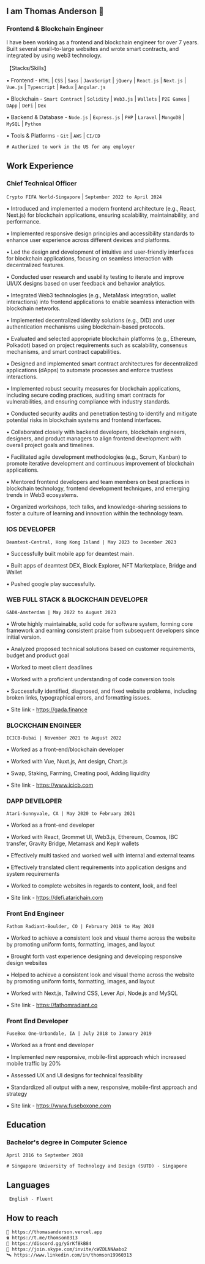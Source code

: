 ## I am Thomas Anderson 👋
### Frontend & Blockchain Engineer

I have been working as a frontend and blockchain engineer for over 7 years.
Built several small-to-large websites and wrote smart contracts, and integrated by using web3
technology.

【Stacks/Skills】

• Frontend - `HTML` | `CSS` | `Sass` | `JavaScript` | `jQuery` | `React.js` | `Next.js` | `Vue.js` | `Typescript` | `Redux` | `Angular.js`

• Blockchain - `Smart Contract` | `Solidity` | `Web3.js` | `Wallets` | `P2E Games` | `DApp` | `DeFi` | `Dex`

• Backend & Database - `Node.js` | `Express.js` | `PHP` | `Laravel` | `MongoDB` | `MySQL` | `Python`

• Tools & Platforms - `Git` | `AWS` | `CI/CD`
```diff
# Authorized to work in the US for any employer
```
## Work Experience 
### Chief Technical Officer
`Crypto FIFA World-Singapore` | 
`September 2022 to April 2024`

• Introduced and implemented a modern frontend architecture (e.g., React, Next.js) for blockchain
applications, ensuring scalability, maintainability, and performance.

• Implemented responsive design principles and accessibility standards to enhance user experience
across different devices and platforms.

• Led the design and development of intuitive and user-friendly interfaces for blockchain applications,
focusing on seamless interaction with decentralized features.

• Conducted user research and usability testing to iterate and improve UI/UX designs based on user
feedback and behavior analytics.

• Integrated Web3 technologies (e.g., MetaMask integration, wallet interactions) into frontend
applications to enable seamless interaction with blockchain networks.

• Implemented decentralized identity solutions (e.g., DID) and user authentication mechanisms using
blockchain-based protocols.

• Evaluated and selected appropriate blockchain platforms (e.g., Ethereum, Polkadot) based on project
requirements such as scalability, consensus mechanisms, and smart contract capabilities.

• Designed and implemented smart contract architectures for decentralized applications (dApps) to
automate processes and enforce trustless interactions.

• Implemented robust security measures for blockchain applications, including secure coding practices,
auditing smart contracts for vulnerabilities, and ensuring compliance with industry standards.

• Conducted security audits and penetration testing to identify and mitigate potential risks in blockchain
systems and frontend interfaces.

• Collaborated closely with backend developers, blockchain engineers, designers, and product managers
to align frontend development with overall project goals and timelines.

• Facilitated agile development methodologies (e.g., Scrum, Kanban) to promote iterative development
and continuous improvement of blockchain applications.

• Mentored frontend developers and team members on best practices in blockchain technology, frontend
development techniques, and emerging trends in Web3 ecosystems.

• Organized workshops, tech talks, and knowledge-sharing sessions to foster a culture of learning and
innovation within the technology team.

### IOS DEVELOPER
`Deamtest-Central, Hong Kong Island | May 2023 to December 2023`

• Successfully built mobile app for deamtest main.

• Built apps of deamtest DEX, Block Explorer, NFT Marketplace, Bridge and Wallet

• Pushed google play successfully.

### WEB FULL STACK & BLOCKCHAIN DEVELOPER
`GADA-Amsterdam | May 2022 to August 2023`

• Wrote highly maintainable, solid code for software system, forming core framework and earning
consistent praise from subsequent developers since initial version.

• Analyzed proposed technical solutions based on customer requirements, budget and product goal

• Worked to meet client deadlines

• Worked with a proficient understanding of code conversion tools

• Successfully identified, diagnosed, and fixed website problems, including broken links, typographical
errors, and formatting issues.

• Site link - https://gada.finance

### BLOCKCHAIN ENGINEER
`ICICB-Dubai | November 2021 to August 2022`

• Worked as a front-end/blockchain developer

• Worked with Vue, Nuxt.js, Ant design, Chart.js

• Swap, Staking, Farming, Creating pool, Adding liquidity

• Site link - https://www.icicb.com

### DAPP DEVELOPER
`Atari-Sunnyvale, CA | May 2020 to February 2021`

• Worked as a front-end developer

• Worked with React, Grommet UI, Web3.js, Ethereum, Cosmos, IBC transfer, Gravity Bridge, Metamask
and Keplr wallets

• Effectively multi tasked and worked well with internal and external teams

• Effectively translated client requirements into application designs and system requirements

• Worked to complete websites in regards to content, look, and feel

• Site link - https://defi.atarichain.com

### Front End Engineer
`Fathom Radiant-Boulder, CO | February 2019 to May 2020`

• Worked to achieve a consistent look and visual theme across the website by promoting uniform fonts,
formatting, images, and layout

• Brought forth vast experience designing and developing responsive design websites

• Helped to achieve a consistent look and visual theme across the website by promoting uniform fonts,
formatting, images, and layout

• Worked with Next.js, Tailwind CSS, Lever Api, Node.js and MySQL

• Site link - https://fathomradiant.co

### Front End Developer
`FuseBox One-Urbandale, IA | July 2018 to January 2019`

• Worked as a front end developer

• Implemented new responsive, mobile-first approach which increased mobile traffic by 20%

• Assessed UX and UI designs for technical feasibility

• Standardized all output with a new, responsive, mobile-first approach and strategy

• Site link - https://www.fuseboxone.com

## Education
### Bachelor's degree in Computer Science
`April 2016 to September 2018`
```diff
# Singapore University of Technology and Design (SUTD) - Singapore
```

## Languages
` English - Fluent`

## How to reach
```diff
🔗 https://thomasanderson.vercel.app
☎️ https://t.me/thomson0313
💌 https://discord.gg/yGrKf8kB84
🛫 https://join.skype.com/invite/cWZDLNNAabo2
🛰️ https://www.linkedin.com/in/thomson19960313
```
